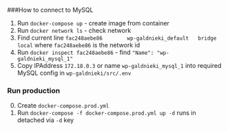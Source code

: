 ###How to connect to MySQL
1. Run `docker-compose up` - create image from container
2. Run `docker network ls` - check network
3. Find current line `fac248aebe86        wp-galdnieki_default   bridge              local` where `fac248aebe86` is the network id
4. Run `docker inspect fac248aebe86` - find `"Name": "wp-galdnieki_mysql_1"`
5. Copy IPAddress `172.18.0.3` or name `wp-galdnieki_mysql_1` into required MySQL config in `wp-galdnieki/src/.env`

### Run production
0. Create `docker-compose.prod.yml`
0. Run `docker-compose -f docker-compose.prod.yml up -d` runs in detached via `-d` key